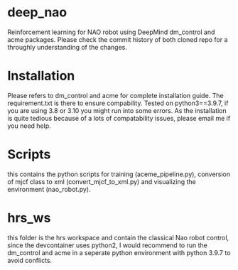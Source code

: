 # deep_nao
Reinforcement learning for NAO robot using DeepMind dm_control and acme packages. Please check the commit history of both cloned repo for a throughly understanding of the changes.

# Installation 
Please refers to dm_control and acme for complete installation guide. The requirement.txt is there to ensure compability. Tested on python3==3.9.7, if you are using 3.8 or 3.10 you might run into some errors.
As the installation is quite tedious because of a lots of compatability issues, please email me if you need help.

# Scripts
this contains the python scripts for training (aceme_pipeline.py), conversion of mjcf class to xml (convert_mjcf_to_xml.py) and visualizing the environment (nao_robot.py).

# hrs_ws
this folder is the hrs workspace and contain the classical Nao robot control, since the devcontainer uses python2, I would recommend to run the dm_control and acme in a seperate python environment with python 3.9.7 to avoid conflicts.

